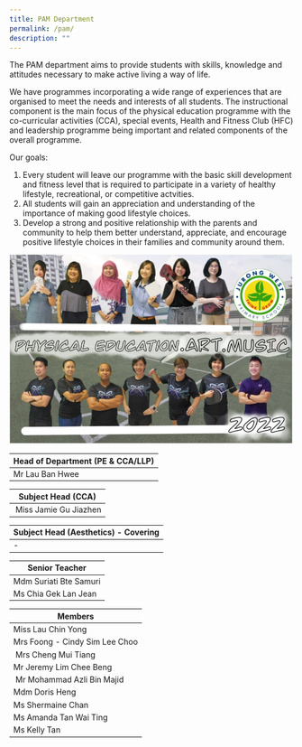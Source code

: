 ```yaml
---
title: PAM Department
permalink: /pam/
description: ""
---
```

The PAM department aims to provide students with skills, knowledge and attitudes necessary to make active living a way of life.  
  
We have programmes incorporating a wide range of experiences that are organised to meet the needs and interests of all students. The instructional component is the main focus of the physical education programme with the co-curricular activities (CCA), special events, Health and Fitness Club (HFC) and leadership programme being important and related components of the overall programme. 

Our goals:

1. Every student will leave our programme with the basic skill development and fitness level that is required to participate in a variety of healthy lifestyle, recreational, or competitive actvities.
2. All students will gain an appreciation and understanding of the importance of making good lifestyle choices.
3. Develop a strong and positive relationship with the parents and community to help them better understand, appreciate, and encourage positive lifestyle choices in their families and community around them.

![PAM](/images/PAM2022.jpg)


| Head of Department (PE & CCA/LLP) |
| --- |
| Mr Lau Ban Hwee |<br>


| Subject Head (CCA) |
| --- |
|  Miss Jamie Gu Jiazhen  |<br>
  

| Subject Head (Aesthetics) - Covering |
| --- |
| \- |<br>

| Senior Teacher |
| --- |
| Mdm Suriati Bte Samuri  
| Ms Chia Gek Lan Jean  |<br>


| Members |
| --- |
| Miss Lau Chin Yong  
| Mrs Foong - Cindy Sim Lee Choo  
| Mrs Cheng Mui Tiang  
| Mr Jeremy Lim Chee Beng
| Mr Mohammad Azli Bin Majid  
| Mdm Doris Heng
| Ms Shermaine Chan  
| Ms Amanda Tan Wai Ting
| Ms Kelly Tan
